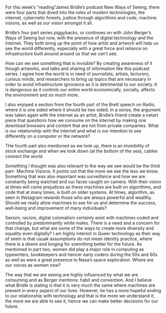 For this week’s “reading”James Bridle’s podcast New Ways of Seeing, there were four parts that dived into the roles of modern technologies, the internet, cybernetic forests, justice through algorithms and code, machine visions, as well as our vision amongst it all.

Bridle’s four part series piggybacks, or continues on with John Berger’s Ways of Seeing but now, with the presence of digital technology and the internet.  They both bring up the point of how artist and artwork will help us see the world differently, especially with a great force and reliance on infrastructure built around around us that we can’t see.  

How can we see something that is invisible? By creating awareness of it though artworks, and talks and sharing of information like this podcast series. I agree how the world is in need of journalists, artists, lecturers, curious minds, and researchers to bring up topics that are necessary in order to avoid infrastructure ignorance as it is detrimental to our society. It is dangerous as it controls our entire world economically, socially, affects the environment and so much more.

I also enjoyed a section from the fourth part of the Brett speech on Radio, where it is one sided where it should be two sided. In a sense, the argument was taken again with the internet as an artist, Bridle’s friend create a netart piece that questions how we consume on the internet by making one download browsers and content that are not from private companies. What is our relationship with the internet and what is our intention to see differently on a computer or the network?
 
THe fourth part also mentioned as we look up, there is an invisibility of stock exchange and when we look down (at the bottom of the sea), cables connect the world. 

Something I thought was also relevant to the way we see would be the third part- Machine Visions. It points out that the more we see the less we know. Something that was also important was surveillance and how we are constantly being watched and our faces caught on camera. With their vision at times will come prejudices as these machines are built on algorithms, and code that at many times, is built on older systems. At times, algorithm, as seen in INstagram rewards those who are always powerful and wealthy. Should we really allow machines to see for us and determine the success, well-being and improvement of many individuals?

Sexism, racism, digital colonialism certainly exist with machines coded and controlled by predominantly white males. There is a need and a concern for that change, but what are some of the ways to create more diversity and equality even digitally? I am highly interest in Queer technology as their way of seein is that usuak assumptions do not mean identity practice, where there is a desire and longing for soemthing better for the future. As mentioned in part two, women did play a major role in computing as typewriters, bookkeepers and hencer early coders during the 50s and  60s as well as were a great presence to Nasa’s space exploration. Where are our voices as women now?

The way that we are seeing are highly influenced by what we are consuming and as Berger mentions: habit and convention. And I believe what Bridle is stating is that it is very much the same where machines are present in every aspect of our lives. However, he has a more hopeful ending to our relationship with technology and that is the more we understand it, the more we are able to see it, hence we can make better decisions for our future. 
